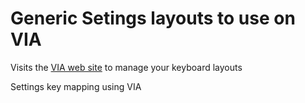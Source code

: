 # Generic Setings layouts to use on VIA

Visits the [VIA web site](https://usevia.app) to manage your keyboard layouts

Settings key mapping using VIA
